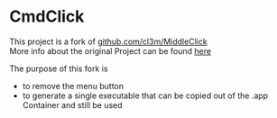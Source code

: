 CmdClick
========

This project is a fork of [github.com/cl3m/MiddleClick](https://github.com/cl3m/MiddleClick)   
More info about the original Project can be found [here](http://clement.beffa.org/labs/projects/middleclick/)   

The purpose of this fork is
- to remove the menu button
- to generate a single executable that can be copied out of the .app Container and still be used
